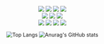 <div align=center> 

  <img src="https://img.shields.io/badge/XCode-black?style=for-the-badge&logo=Xcode&logoColor=147EFB"/>
  <img src="https://img.shields.io/badge/UIKit-black?style=for-the-badge&logo=UIKit&logoColor=2396F3"/>
  <img src="https://img.shields.io/badge/swift-black?style=for-the-badge&logo=swift&logoColor=white">
  <img src="https://img.shields.io/badge/swift UI-black?style=for-the-badge&logo=swift&logoColor=2396F3">
  <br>
  <img src="https://img.shields.io/badge/RxSwift-black?style=for-the-badge&logo=ReactiveX&logoColor=F01F7A"/>
  <img src="https://img.shields.io/badge/Combine-black?style=for-the-badge&logo=Swift&logoColor=white"/> 
  <img src="https://img.shields.io/badge/Point Free - TCA-black?style=for-the-badge"/> 

  <br>
  <img src="https://img.shields.io/badge/Notion-black?style=for-the-badge&logo=Notion&logoColor=white"/> 
  <img src="https://img.shields.io/badge/Slack-black?style=for-the-badge&logo=Slack&logoColor=white"/>
  <img src="https://img.shields.io/badge/Figma-black?style=for-the-badge&logo=Figma&logoColor=white"/>
  <img src="https://img.shields.io/badge/git-black?style=for-the-badge&logo=git&logoColor=white"/>

  ![Top Langs](https://github-readme-stats.vercel.app/api/top-langs/?username=Little-tale&layout=compact&theme=tokyonight)
  ![Anurag's GitHub stats](https://github-readme-stats.vercel.app/api?username=Little-tale&show_icons=true&theme=tokyonight)
  
</div>
